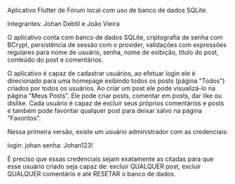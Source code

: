 Aplicativo Flutter de Fórum local com uso de banco de dados SQLite.

Integrantes: Johan Debtil e João Vieira

O aplicativo conta com banco de dados SQLite, criptografia de senha com BCrypt, persistência de sessão com o provider, validações com expressões regulares para nome de usuário, senha, nome de exibição, título do post, conteúdo do post e comentários. 

O aplicativo é capaz de cadastrar usuários, ao efetuar login ele é direcionado para uma homepage exibindo todos os posts (página "Todos") criados por todos os usuários. Ao criar um post ele pode visualizá-lo na página "Meus Posts". Ele pode criar posts, comentar em posts, dar like ou dislike. Cada usuário é capaz de excluir seus próprios comentários e posts e também pode favoritar qualquer post para deixar salvo na página "Favoritos".

Nessa primeira versão, existe um usuário administrador com as credenciais: 

login: johan
senha: Johan123!

É preciso que essas credenciais sejam exatamente as citadas para que esse usuário criado seja capaz de: excluir QUALQUER post, excluir QUALQUER comentário e até RESETAR o banco de dados. 
